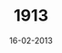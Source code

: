 ---
title: 1913
url: nineteen-thirteen
comments: false
layout: photo
categories: [photos]
imageurl: http://farm3.staticflickr.com/2836/11456768503_0a68bf36c6_h_d.jpg
flickrurl: http://www.flickr.com/photos/paulmmay/11456768503/
date: 16-02-2013
caption: 1913. Jim Thorpe.  
---